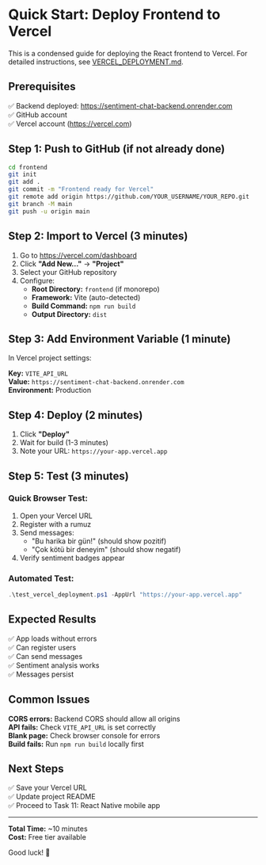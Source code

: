 # Quick Start: Deploy Frontend to Vercel

This is a condensed guide for deploying the React frontend to Vercel. For detailed instructions, see [VERCEL_DEPLOYMENT.md](VERCEL_DEPLOYMENT.md).

## Prerequisites

✅ Backend deployed: https://sentiment-chat-backend.onrender.com  
✅ GitHub account  
✅ Vercel account (https://vercel.com)

## Step 1: Push to GitHub (if not already done)

```bash
cd frontend
git init
git add .
git commit -m "Frontend ready for Vercel"
git remote add origin https://github.com/YOUR_USERNAME/YOUR_REPO.git
git branch -M main
git push -u origin main
```

## Step 2: Import to Vercel (3 minutes)

1. Go to https://vercel.com/dashboard
2. Click **"Add New..."** → **"Project"**
3. Select your GitHub repository
4. Configure:
   - **Root Directory:** `frontend` (if monorepo)
   - **Framework:** Vite (auto-detected)
   - **Build Command:** `npm run build`
   - **Output Directory:** `dist`

## Step 3: Add Environment Variable (1 minute)

In Vercel project settings:

**Key:** `VITE_API_URL`  
**Value:** `https://sentiment-chat-backend.onrender.com`  
**Environment:** Production

## Step 4: Deploy (2 minutes)

1. Click **"Deploy"**
2. Wait for build (1-3 minutes)
3. Note your URL: `https://your-app.vercel.app`

## Step 5: Test (3 minutes)

### Quick Browser Test:
1. Open your Vercel URL
2. Register with a rumuz
3. Send messages:
   - "Bu harika bir gün!" (should show pozitif)
   - "Çok kötü bir deneyim" (should show negatif)
4. Verify sentiment badges appear

### Automated Test:
```powershell
.\test_vercel_deployment.ps1 -AppUrl "https://your-app.vercel.app"
```

## Expected Results

✅ App loads without errors  
✅ Can register users  
✅ Can send messages  
✅ Sentiment analysis works  
✅ Messages persist  

## Common Issues

**CORS errors:** Backend CORS should allow all origins  
**API fails:** Check `VITE_API_URL` is set correctly  
**Blank page:** Check browser console for errors  
**Build fails:** Run `npm run build` locally first  

## Next Steps

✅ Save your Vercel URL  
✅ Update project README  
✅ Proceed to Task 11: React Native mobile app  

---

**Total Time:** ~10 minutes  
**Cost:** Free tier available

Good luck! 🚀
